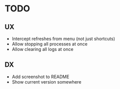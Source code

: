 # TODO

## UX

- Intercept refreshes from menu (not just shortcuts)
- Allow stopping all processes at once
- Allow clearing all logs at once

## DX

- Add screenshot to README
- Show current version somewhere
